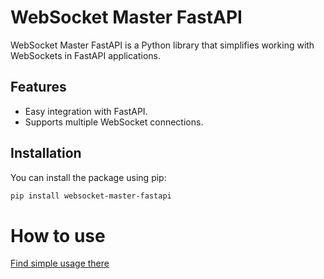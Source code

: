 # WebSocket Master FastAPI

WebSocket Master FastAPI is a Python library that simplifies working with WebSockets in FastAPI applications.

## Features

- Easy integration with FastAPI.
- Supports multiple WebSocket connections.

## Installation

You can install the package using pip:

```bash
pip install websocket-master-fastapi
```
# How to use
[Find simple usage there](https://github.com/GodSkomis/websocket_master_fastapi/blob/master/tests/test_websocket.py)